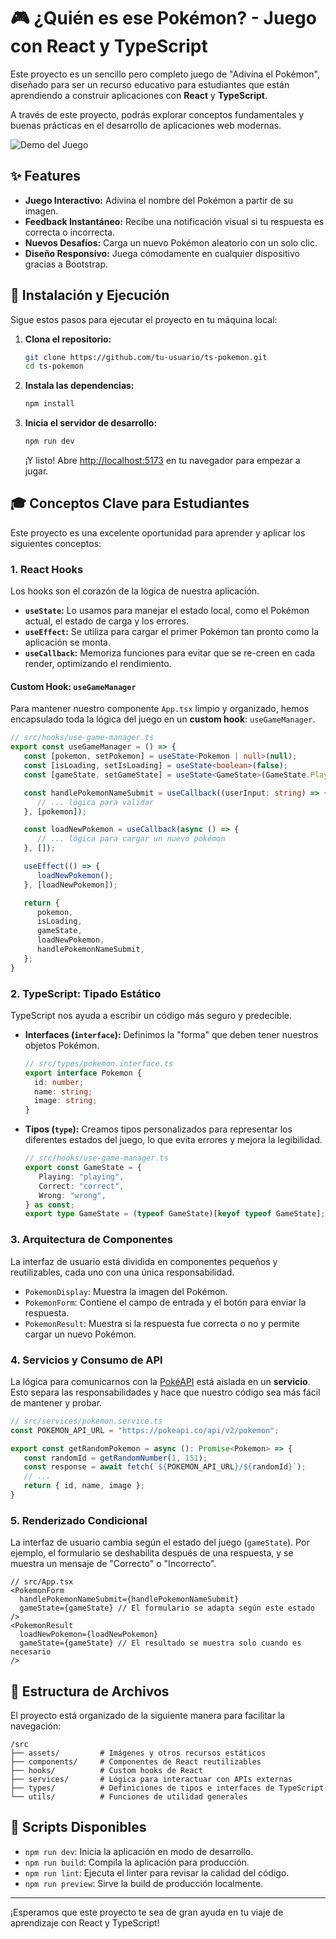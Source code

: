 # 🎮 ¿Quién es ese Pokémon? - Juego con React y TypeScript

Este proyecto es un sencillo pero completo juego de "Adivina el Pokémon", diseñado para ser un recurso educativo para estudiantes que están aprendiendo a construir aplicaciones con **React** y **TypeScript**.

A través de este proyecto, podrás explorar conceptos fundamentales y buenas prácticas en el desarrollo de aplicaciones web modernas.

![Demo del Juego](https://i.imgur.com/example.gif) <!-- Reemplaza esto con una URL a un GIF o screenshot de tu juego -->

## ✨ Features

- **Juego Interactivo:** Adivina el nombre del Pokémon a partir de su imagen.
- **Feedback Instantáneo:** Recibe una notificación visual si tu respuesta es correcta o incorrecta.
- **Nuevos Desafíos:** Carga un nuevo Pokémon aleatorio con un solo clic.
- **Diseño Responsivo:** Juega cómodamente en cualquier dispositivo gracias a Bootstrap.

## 🚀 Instalación y Ejecución

Sigue estos pasos para ejecutar el proyecto en tu máquina local:

1.  **Clona el repositorio:**
    ```bash
    git clone https://github.com/tu-usuario/ts-pokemon.git
    cd ts-pokemon
    ```

2.  **Instala las dependencias:**
    ```bash
    npm install
    ```

3.  **Inicia el servidor de desarrollo:**
    ```bash
    npm run dev
    ```
    ¡Y listo! Abre [http://localhost:5173](http://localhost:5173) en tu navegador para empezar a jugar.

## 🎓 Conceptos Clave para Estudiantes

Este proyecto es una excelente oportunidad para aprender y aplicar los siguientes conceptos:

### 1. React Hooks

Los hooks son el corazón de la lógica de nuestra aplicación.

- **`useState`:** Lo usamos para manejar el estado local, como el Pokémon actual, el estado de carga y los errores.
- **`useEffect`:** Se utiliza para cargar el primer Pokémon tan pronto como la aplicación se monta.
- **`useCallback`:** Memoriza funciones para evitar que se re-creen en cada render, optimizando el rendimiento.

#### Custom Hook: `useGameManager`

Para mantener nuestro componente `App.tsx` limpio y organizado, hemos encapsulado toda la lógica del juego en un **custom hook**: `useGameManager`.

```typescript
// src/hooks/use-game-manager.ts
export const useGameManager = () => {
   const [pokemon, setPokemon] = useState<Pokemon | null>(null);
   const [isLoading, setIsLoading] = useState<boolean>(false);
   const [gameState, setGameState] = useState<GameState>(GameState.Playing);

   const handlePokemonNameSubmit = useCallback((userInput: string) => {
      // ... lógica para validar
   }, [pokemon]);

   const loadNewPokemon = useCallback(async () => {
      // ... lógica para cargar un nuevo pokémon
   }, []);

   useEffect(() => {
      loadNewPokemon();
   }, [loadNewPokemon]);

   return {
      pokemon,
      isLoading,
      gameState,
      loadNewPokemon,
      handlePokemonNameSubmit,
   };
}
```

### 2. TypeScript: Tipado Estático

TypeScript nos ayuda a escribir un código más seguro y predecible.

- **Interfaces (`interface`):** Definimos la "forma" que deben tener nuestros objetos Pokémon.

  ```typescript
  // src/types/pokemon.interface.ts
  export interface Pokemon {
    id: number;
    name: string;
    image: string;
  }
  ```

- **Tipos (`type`):** Creamos tipos personalizados para representar los diferentes estados del juego, lo que evita errores y mejora la legibilidad.

  ```typescript
  // src/hooks/use-game-manager.ts
  export const GameState = {
     Playing: "playing",
     Correct: "correct",
     Wrong: "wrong",
  } as const;
  export type GameState = (typeof GameState)[keyof typeof GameState];
  ```

### 3. Arquitectura de Componentes

La interfaz de usuario está dividida en componentes pequeños y reutilizables, cada uno con una única responsabilidad.

- `PokemonDisplay`: Muestra la imagen del Pokémon.
- `PokemonForm`: Contiene el campo de entrada y el botón para enviar la respuesta.
- `PokemonResult`: Muestra si la respuesta fue correcta o no y permite cargar un nuevo Pokémon.

### 4. Servicios y Consumo de API

La lógica para comunicarnos con la [PokéAPI](https://pokeapi.co/) está aislada en un **servicio**. Esto separa las responsabilidades y hace que nuestro código sea más fácil de mantener y probar.

```typescript
// src/services/pokemon.service.ts
const POKEMON_API_URL = "https://pokeapi.co/api/v2/pokemon";

export const getRandomPokemon = async (): Promise<Pokemon> => {
   const randomId = getRandomNumber(1, 151);
   const response = await fetch(`${POKEMON_API_URL}/${randomId}`);
   // ...
   return { id, name, image };
}
```

### 5. Renderizado Condicional

La interfaz de usuario cambia según el estado del juego (`gameState`). Por ejemplo, el formulario se deshabilita después de una respuesta, y se muestra un mensaje de "Correcto" o "Incorrecto".

```tsx
// src/App.tsx
<PokemonForm
  handlePokemonNameSubmit={handlePokemonNameSubmit}
  gameState={gameState} // El formulario se adapta según este estado
/>
<PokemonResult
  loadNewPokemon={loadNewPokemon}
  gameState={gameState} // El resultado se muestra solo cuando es necesario
/>
```

## 📁 Estructura de Archivos

El proyecto está organizado de la siguiente manera para facilitar la navegación:

```
/src
├── assets/         # Imágenes y otros recursos estáticos
├── components/     # Componentes de React reutilizables
├── hooks/          # Custom hooks de React
├── services/       # Lógica para interactuar con APIs externas
├── types/          # Definiciones de tipos e interfaces de TypeScript
└── utils/          # Funciones de utilidad generales
```

## 📜 Scripts Disponibles

- `npm run dev`: Inicia la aplicación en modo de desarrollo.
- `npm run build`: Compila la aplicación para producción.
- `npm run lint`: Ejecuta el linter para revisar la calidad del código.
- `npm run preview`: Sirve la build de producción localmente.

---

¡Esperamos que este proyecto te sea de gran ayuda en tu viaje de aprendizaje con React y TypeScript!